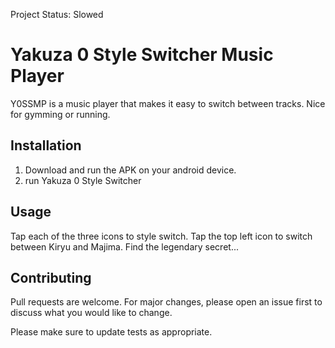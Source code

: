 Project Status: Slowed

# Yakuza 0 Style Switcher Music Player

Y0SSMP is a music player that makes it easy to switch between tracks. Nice for gymming or running. 

## Installation

1. Download and run the APK on your android device.
2. run Yakuza 0 Style Switcher

## Usage

Tap each of the three icons to style switch. Tap the top left icon to switch between Kiryu and Majima. Find the legendary secret...

## Contributing

Pull requests are welcome. For major changes, please open an issue first
to discuss what you would like to change.

Please make sure to update tests as appropriate.
